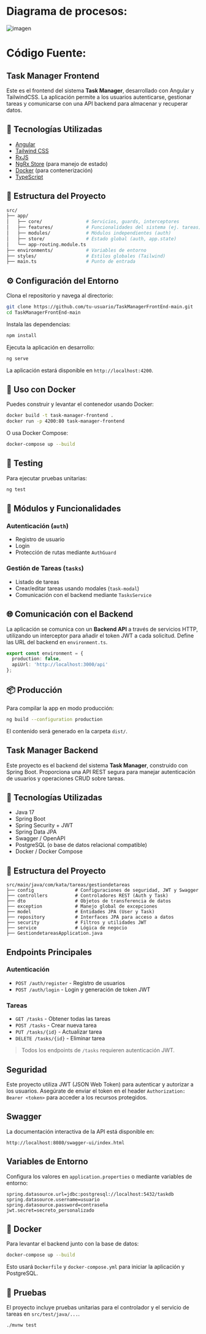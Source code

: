 
# **Diagrama de procesos:** 

![imagen](https://github.com/user-attachments/assets/5cf6d815-6c86-4c54-880d-82039e21c9cf)

# **Código Fuente:**

## Task Manager Frontend

Este es el frontend del sistema **Task Manager**, desarrollado con Angular y TailwindCSS. La aplicación permite a los usuarios autenticarse, gestionar tareas y comunicarse con una API backend para almacenar y recuperar datos.

## 🚀 Tecnologías Utilizadas

* [Angular](https://angular.io/)
* [Tailwind CSS](https://tailwindcss.com/)
* [RxJS](https://rxjs.dev/)
* [NgRx Store](https://ngrx.io/guide/store) (para manejo de estado)
* [Docker](https://www.docker.com/) (para contenerización)
* [TypeScript](https://www.typescriptlang.org/)

## 🧱 Estructura del Proyecto

```bash
src/
├── app/
│   ├── core/                # Servicios, guards, interceptores
│   ├── features/            # Funcionalidades del sistema (ej. tareas)
│   ├── modules/             # Módulos independientes (auth)
│   ├── store/               # Estado global (auth, app.state)
│   └── app-routing.module.ts
├── environments/            # Variables de entorno
├── styles/                  # Estilos globales (Tailwind)
├── main.ts                  # Punto de entrada
```

## ⚙️ Configuración del Entorno

Clona el repositorio y navega al directorio:

```bash
git clone https://github.com/tu-usuario/TaskManagerFrontEnd-main.git
cd TaskManagerFrontEnd-main
```

Instala las dependencias:

```bash
npm install
```

Ejecuta la aplicación en desarrollo:

```bash
ng serve
```

La aplicación estará disponible en `http://localhost:4200`.

## 🐳 Uso con Docker

Puedes construir y levantar el contenedor usando Docker:

```bash
docker build -t task-manager-frontend .
docker run -p 4200:80 task-manager-frontend
```

O usa Docker Compose:

```bash
docker-compose up --build
```

## 🧪 Testing

Para ejecutar pruebas unitarias:

```bash
ng test
```

## 📁 Módulos y Funcionalidades

### Autenticación (`auth`)

* Registro de usuario
* Login
* Protección de rutas mediante `AuthGuard`

### Gestión de Tareas (`tasks`)

* Listado de tareas
* Crear/editar tareas usando modales (`task-modal`)
* Comunicación con el backend mediante `TasksService`

## 🌐 Comunicación con el Backend

La aplicación se comunica con un **Backend API** a través de servicios HTTP, utilizando un interceptor para añadir el token JWT a cada solicitud. Define las URL del backend en `environment.ts`.

```ts
export const environment = {
  production: false,
  apiUrl: 'http://localhost:3000/api'
};
```

## 📦 Producción

Para compilar la app en modo producción:

```bash
ng build --configuration production
```

El contenido será generado en la carpeta `dist/`.

## Task Manager Backend

Este proyecto es el backend del sistema **Task Manager**, construido con Spring Boot. Proporciona una API REST segura para manejar autenticación de usuarios y operaciones CRUD sobre tareas.

## 🚀 Tecnologías Utilizadas

* Java 17
* Spring Boot
* Spring Security + JWT
* Spring Data JPA
* Swagger / OpenAPI
* PostgreSQL (o base de datos relacional compatible)
* Docker / Docker Compose

## 🧱 Estructura del Proyecto

```
src/main/java/com/kata/tareas/gestiondetareas
├── config               # Configuraciones de seguridad, JWT y Swagger
├── controllers          # Controladores REST (Auth y Task)
├── dto                  # Objetos de transferencia de datos
├── exception            # Manejo global de excepciones
├── model                # Entidades JPA (User y Task)
├── repository           # Interfaces JPA para acceso a datos
├── security             # Filtros y utilidades JWT
├── service              # Lógica de negocio
├── GestiondetareasApplication.java
```

## Endpoints Principales

### Autenticación

* `POST /auth/register` - Registro de usuarios
* `POST /auth/login` - Login y generación de token JWT

### Tareas

* `GET /tasks` - Obtener todas las tareas
* `POST /tasks` - Crear nueva tarea
* `PUT /tasks/{id}` - Actualizar tarea
* `DELETE /tasks/{id}` - Eliminar tarea

> Todos los endpoints de `/tasks` requieren autenticación JWT.

## Seguridad

Este proyecto utiliza JWT (JSON Web Token) para autenticar y autorizar a los usuarios. Asegúrate de enviar el token en el header `Authorization: Bearer <token>` para acceder a los recursos protegidos.

## Swagger

La documentación interactiva de la API está disponible en:

```
http://localhost:8080/swagger-ui/index.html
```

## Variables de Entorno

Configura los valores en `application.properties` o mediante variables de entorno:

```
spring.datasource.url=jdbc:postgresql://localhost:5432/taskdb
spring.datasource.username=usuario
spring.datasource.password=contraseña
jwt.secret=secreto_personalizado
```

## 🐳 Docker

Para levantar el backend junto con la base de datos:

```bash
docker-compose up --build
```

Esto usará `Dockerfile` y `docker-compose.yml` para iniciar la aplicación y PostgreSQL.

## 🧪 Pruebas

El proyecto incluye pruebas unitarias para el controlador y el servicio de tareas en `src/test/java/...`.

```bash
./mvnw test
```

